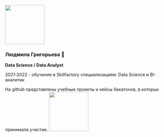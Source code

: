 <img src="https://user-images.githubusercontent.com/76423315/188371589-b7093d58-6e60-4b13-aa54-43f877ac597a.jpg" width="128"/>

### Людмила Григорьева 🌱

<!--
**LudmilaGR/LudmilaGR** is a ✨ _special_ ✨ repository because its `README.md` (this file) appears on your GitHub profile.

Here are some ideas to get you started:
👋
- 🔭 I’m currently working on ...
- 🌱 I’m currently learning ...
- 👯 I’m looking to collaborate on ...
- 🤔 I’m looking for help with ...
- 💬 Ask me about ...
- 📫 How to reach me: ...
- 😄 Pronouns: ...
- ⚡ Fun fact: ...
-->
**Data Science / Data Аnalyst**

2021-2022 - обучение в Skillfactory специализациям: Data Science и BI-аналитик

На github представлены учебные проекты и кейсы Хакатонов, в которых принимала участие.
<img src="https://user-images.githubusercontent.com/76423315/188371589-b7093d58-6e60-4b13-aa54-43f877ac597a.jpg" width="128" float="right"/>
